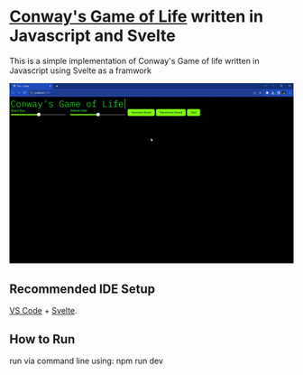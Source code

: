 # [Conway's Game of Life](https://www.google.com/search?q=conways+game+of+life&oq=conways+game+of+life&gs_lcrp=EgZjaHJvbWUyBggAEEUYOdIBCDMzMzlqMGo0qAIAsAIA&sourceid=chrome&ie=UTF-8#cobssid=s) written in Javascript and Svelte

This is a simple implementation of Conway's Game of  life written in Javascript using Svelte as a framwork

![](https://github.com/andrewtempany/conways-in-svelte/blob/main/conways_in_svelte_demo.gif)

## Recommended IDE Setup

[VS Code](https://code.visualstudio.com/) + [Svelte](https://marketplace.visualstudio.com/items?itemName=svelte.svelte-vscode).

## How to Run

run via command line using: npm run dev
